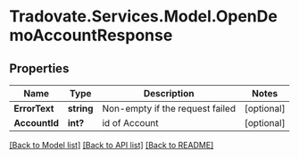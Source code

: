 # Tradovate.Services.Model.OpenDemoAccountResponse
## Properties

Name | Type | Description | Notes
------------ | ------------- | ------------- | -------------
**ErrorText** | **string** | Non-empty if the request failed | [optional] 
**AccountId** | **int?** | id of Account | [optional] 

[[Back to Model list]](../README.md#documentation-for-models) [[Back to API list]](../README.md#documentation-for-api-endpoints) [[Back to README]](../README.md)

